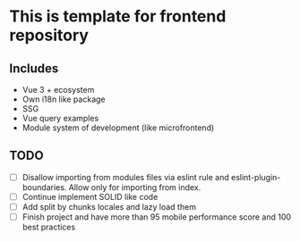 # This is template for frontend repository
## Includes

- Vue 3 + ecosystem
- Own i18n like package
- SSG
- Vue query examples
- Module system of development (like microfrontend)

## TODO

- [ ] Disallow importing from modules files via eslint rule and eslint-plugin-boundaries. Allow only for importing from index.
- [ ] Continue implement SOLID like code
- [ ] Add split by chunks locales and lazy load them
- [ ] Finish project and have more than 95 mobile performance score and 100 best practices
